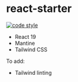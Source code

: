 # react-starter

[![code style](https://antfu.me/badge-code-style.svg)](https://github.com/antfu/eslint-config)

* React 19
* Mantine
* Tailwind CSS

To add:
* Tailwind linting